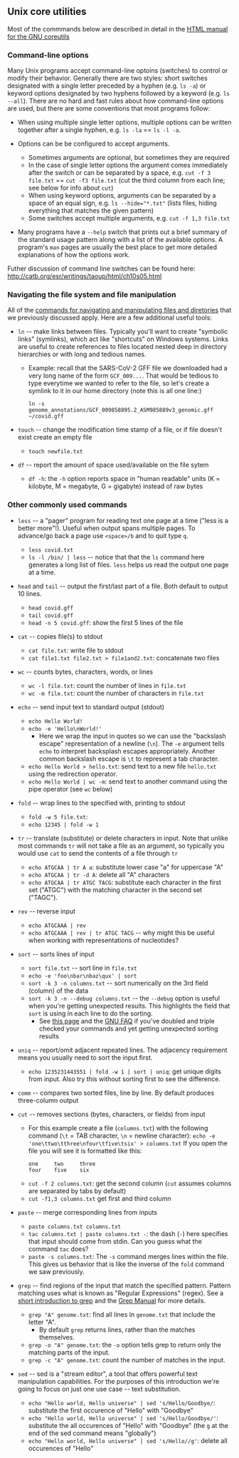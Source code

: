 ## Unix core utilities

Most of the commmands below are described in detail in the [HTML manual for the GNU coreutils](https://www.gnu.org/software/coreutils/manual/html_node/index.html)

### Command-line options

Many Unix programs accept command-line optoins (switches) to control or modify their behavior.  Generally there are two styles: short switches designated with a single letter preceded by a hyphen (e.g. `ls -a`) or  keyword options designated by two hyphens followed by a keyword (e.g. `ls --all`). There are no hard and fast rules about how command-line options are used, but there are some conventions that most programs follow:

* When using multiple single letter options, multiple options can be written together after a single hyphen, e.g. `ls -la` == `ls -l -a`.

* Options can be be configured to accept arguments. 
  - Sometimes arguments are optional, but sometimes they are required 
  - In the case of single letter options the argument comes immediately after the switch or can be separated by a space, e.g. `cut -f 3 file.txt` == `cut -f3 file.txt` (cut the third column from each line; see below for info about `cut`)
  - When using keyword options, arguments can be separated by a space of an equal sign, e.g. `ls --hide="*.txt"` (lists files, hiding everything that matches the given pattern)
  - Some switches accept multiple arguments, e.g. `cut -f 1,3 file.txt`

* Many programs have a `--help` switch that prints out a brief summary of the standard usage pattern along with a list of the available options. A program's `man` pages are usually the best place to get more detailed explanations of how the options work. 

Futher discussion of command line switches can be found here: http://catb.org/esr/writings/taoup/html/ch10s05.html


### Navigating the file system and file manipulation

All of the [commands for navigating and manipulating files and diretories](./navigating-filesystems.md) that we previously discussed apply. Here are a few additional useful tools:

* `ln` -- make links between files.  Typically you'll want to create "symbolic links" (symlinks), which act like "shortcuts" on Windows systems. Links are useful to create references to files located nested deep in directory hierarchies or with long and tedious names. 
    - Example: recall that the SARS-CoV-2 GFF file we downloaded had a very long name of the form `GCF_009...`.  That would be tedious to type everytime we wanted to refer to the file, so let's create a symlink to it in our home directory (note this is all one line:)

        ```
        ln -s genome_annotations/GCF_009858895.2_ASM985889v3_genomic.gff ~/covid.gff
        ```

* `touch` -- change the modification time stamp of a file, or if file doesn't exist create an empty file
    - `touch newfile.txt`

* `df` -- report the amount of space used/available on the file sytem
    - `df -h`: the `-h` option reports space in "human readable" units (K = kilobyte, M = megabyte, G = gigabyte) instead of raw bytes


### Other commonly used commands

* `less` -- a "pager" program for reading text one page at a time ("less is a better more"!). Useful when output spans multiple pages.  To advance/go back a page use `<space>/b` and to quit type `q`.
    - `less covid.txt`
    - `ls -l /bin/ | less`  -- notice that that the `ls` command here generates a long list of files. `less` helps us read the output one page at a time.
   
* `head` and `tail` -- output the first/last part of a file.  Both default to output 10 lines.
    - `head covid.gff`
    - `tail covid.gff`
    - `head -n 5 covid.gff`: show the first 5 lines of the file

* `cat` -- copies file(s) to stdout 
  - `cat file.txt`: write file to stdout
  - `cat file1.txt file2.txt > file1and2.txt`: concatenate two files

* `wc` -- counts bytes, characters, words, or lines
  - `wc -l file.txt`: count the number of lines in `file.txt`
  - `wc -m file.txt`: count the number of characters in `file.txt`

* `echo` -- send input text to standard output (stdout)
  - `echo Hello World!`
  - `echo -e 'Hello\nWorld!'`
    - Here we wrap the input in quotes so we can use the "backslash escape" representation of a newline (`\n`). The `-e` argument tells `echo` to interpret backsplash escapes appropriately. Another common backslash escape is `\t` to represent a tab character.
  - `echo Hello World > hello.txt`: send text to a new file `hello.txt` using the redirection operator.
  - `echo Hello World | wc -m`: send text to another command using the pipe operator (see `wc` below)


* `fold` -- wrap lines to the specified with, printing to stdout
  - `fold -w 5 file.txt`:
  - `echo 12345 | fold -w 1`

* `tr` -- translate (substitute) or delete characters in input. Note that unlike most commands `tr` will not take a file as an argument, so typically you would use `cat` to send the contents of a file through `tr`
  - `echo ATGCAA | tr A a`: substitute lower case "a" for uppercase "A"
  - `echo ATGCAA | tr -d A`: delete all "A" characters
  - `echo ATGCAA | tr ATGC TACG`: substitute each character in the first set ("ATGC") with the matching character in the second set ("TAGC"). 

* `rev` -- reverse input
  - `echo ATGCAAA | rev`
  - `echo ATGCAAA | rev | tr ATGC TACG` -- why might this be useful when working with representations of nucleotides?

* `sort` -- sorts lines of input
  - `sort file.txt` --  sort line in `file.txt`
  - `echo -e 'foo\nbar\nbaz\qux' | sort` 
  - `sort -k 3 -n columns.txt` -- sort numerically on the 3rd field (column) of the data
  - `sort -k 3 -n --debug columns.txt` -- the `--debug` option is useful when you're getting unexpected results. This highlights the field that `sort` is using in each line to do the sorting.
    - See [this page](./unexpected-sorting.md) and the [GNU FAQ](https://www.gnu.org/software/coreutils/faq/coreutils-faq.html#Sort-does-not-sort-in-normal-order_0021) if you've doubled and triple checked your commands and yet getting unexpected sorting results

* `uniq` -- report/omit adjacent repeated lines.  The adjacency requirement means you usually need to sort the input first.
  - `echo 1235231443551 | fold -w 1 | sort | uniq`: get unique digits from input. Also try this without sorting first to see the difference.

* `comm` -- compares two sorted files, line by line. By default produces three-column output 

* `cut` -- removes sections (bytes, characters, or fields) from input
  - For this example create a file (`columns.txt`) with the following command (`\t` = TAB character, `\n` = newline character): 
    `echo -e 'one\ttwo\tthree\nfour\tfive\tsix' > columns.txt`
  If you open the file you will see it is formatted like this:
    ```
    one     two     three
    four    five    six
    ```
  - `cut -f 2 columns.txt`: get the second column (`cut` assumes columns are separated by tabs by default)
  - `cut -f1,3 columns.txt` get first and third column

* `paste` -- merge corresponding lines from inputs
  - `paste columns.txt columns.txt`
  - `tac columns.txt | paste columns.txt -`: the dash (`-`) here specifies that input should come from stdin. Can you guess what the command `tac` does?
  - `paste -s columns.txt`: The `-s` command merges lines within the file. This gives us behavior that is like the inverse of the `fold` command we saw previously.

* `grep` -- find regions of the input that match the specified pattern. Pattern matching uses what is known as "Regular Expressions" (regex). See a [short introduction to grep](https://informatics.fas.harvard.edu/short-introduction-to-grep.html) and the [Grep Manual](https://www.gnu.org/software/grep/manual/grep.html) for more details.
  - `grep "A" genome.txt`: find all lines in `genome.txt` that include the letter "A". 
    * By default `grep` returns lines, rather than the matches themselves.
  - `grep -o "A" genome.txt`: the `-o` option tells grep to return only the matching parts of the input.
  - `grep -c "A" genome.txt`: count the number of matches in the input.

* `sed` -- sed is a "stream editor", a tool that offers powerful text manipulation capabilities.  For the purposes of this introduction we're going to focus on just one use case -- text substitution.
  - `echo "Hello world, Hello universe" | sed 's/Hello/Goodbye/`: substitute the first occurence of "Hello" with "Goodbye"
  - `echo "Hello world, Hello universe" | sed 's/Hello/Goodbye/'`: substitute the all occurences of "Hello" with "Goodbye" (the `g` at the end of the sed command means "globally")
  - `echo "Hello world, Hello universe" | sed 's/Hello//g'`: delete all occurences of "Hello"
